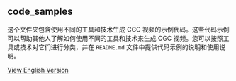 ## code_samples

这个文件夹包含使用不同的工具和技术生成 CGC 视频的示例代码。这些代码示例可以帮助其他人了解如何使用不同的工具和技术来生成 CGC 视频。您可以按照工具或技术对它们进行分类，并在 `README.md` 文件中提供代码示例的说明和使用说明。

[View English Version](./README.md)
